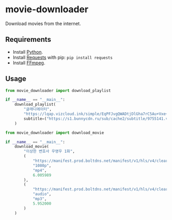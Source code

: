 # movie-downloader

Download movies from the internet.

## Requirements

- Install [Python](https://www.python.org/).
- Install [Requests](https://pypi.org/project/requests/) with pip: `pip install requests`
- Install [FFmpeg](https://ffmpeg.org/).

## Usage

```python
from movie_downloader import download_playlist

if __name__ == "__main__":
	download_playlist(
		"글래디에이터",
		"https://lqap.vizcloud.ink/simple/EqPFJvgQWADtjDlGha7rC5Au+Vxe+bawA0Z7rqk+wYMnU94US2El/br/H4/v.m3u8",
		subtitle=("https://s1.bunnycdn.ru/sub/cache2/subtitle/9755141.vtt", "vtt")
	)
```

```python
from movie_downloader import download_movie

if __name__ == "__main__":
	download_movie(
		"이상한 변호사 우영우 1화",
		(
			"https://manifest.prod.boltdns.net/manifest/v1/hls/v4/clear/6310593120001/1e516fa1-0474-4edf-9acf-729277180608/390375ec-c9f0-47ab-916f-cd9807a2be83/6s/rendition.m3u8?fastly_token=NjJkOWM1ZDhfNTRhNDE1ODA5MDhlNGYwYjA2ZWMxNmEyMmU3NGRmMTU1NjZiZmU5ODZmMzNhZmQyMWFmN2UzYmU3ZjI5MGZhNw%3D%3D",
			"1080p",
			"mp4",
			6.005989
		),
		(
			"https://manifest.prod.boltdns.net/manifest/v1/hls/v4/clear/6310593120001/1e516fa1-0474-4edf-9acf-729277180608/42662b38-ffb5-4b4e-917b-1a1da319ce17/6s/rendition.m3u8?fastly_token=NjJkOWM1ZDhfMTJkOGE1ZGRkMDAzMTVmYzAxZmE4OWIwZGIzNDU1YWFkNjE2NmQ2MjQxMTY4YTBhMDNjMzUxNGM4ODM4NTRmNw%3D%3D",
			"audio",
			"mp3",
			5.952000
		)
	)
```
